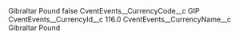 <?xml version="1.0" encoding="UTF-8"?>
<CustomMetadata xmlns="http://soap.sforce.com/2006/04/metadata" xmlns:xsi="http://www.w3.org/2001/XMLSchema-instance" xmlns:xsd="http://www.w3.org/2001/XMLSchema">
    <label>Gibraltar Pound</label>
    <protected>false</protected>
    <values>
        <field>CventEvents__CurrencyCode__c</field>
        <value xsi:type="xsd:string">GIP</value>
    </values>
    <values>
        <field>CventEvents__CurrencyId__c</field>
        <value xsi:type="xsd:double">116.0</value>
    </values>
    <values>
        <field>CventEvents__CurrencyName__c</field>
        <value xsi:type="xsd:string">Gibraltar Pound</value>
    </values>
</CustomMetadata>
